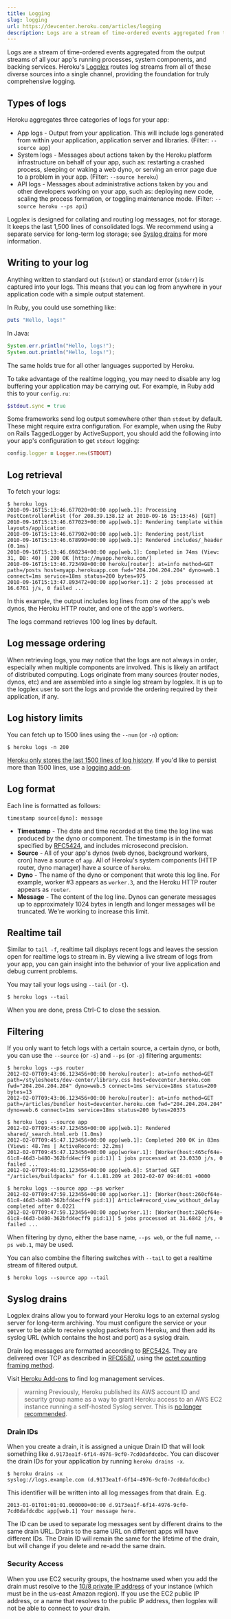 ```yaml
---
title: Logging
slug: logging
url: https://devcenter.heroku.com/articles/logging
description: Logs are a stream of time-ordered events aggregated from the output streams of all your app’s running processes. Retrieve, filter, or use syslog drains.
---
```


Logs are a stream of time-ordered events aggregated from the output streams of all your app's running processes, system components, and backing services.  Heroku's [Logplex](logplex) routes log streams from all of these diverse sources into a single channel, providing the foundation for truly comprehensive logging.

## Types of logs

Heroku aggregates three categories of logs for your app:

* App logs - Output from your application.  This will include logs generated from within your application, application server and libraries.  (Filter: `--source app`)
* System logs - Messages about actions taken by the Heroku platform infrastructure on behalf of your app, such as: restarting a crashed process, sleeping or waking a web dyno, or serving an error page due to a problem in your app.  (Filter: `--source heroku`)
* API logs - Messages about administrative actions taken by you and other developers working on your app, such as: deploying new code, scaling the process formation, or toggling maintenance mode.  (Filter: `--source heroku --ps api`)

Logplex is designed for collating and routing log messages, not for storage. It keeps the last 1,500 lines of consolidated logs. We recommend using a separate service for long-term log storage; see [Syslog drains](#syslog-drains) for more information.

## Writing to your log

Anything written to standard out (`stdout`) or standard error (`stderr`) is captured into your logs.  This means that you can log from anywhere in your application code with a simple output statement.  

In Ruby, you could use something like:

```ruby
puts "Hello, logs!"
```

In Java:

```java
System.err.println("Hello, logs!");
System.out.println("Hello, logs!");
```

The same holds true for all other languages supported by Heroku.

To take advantage of the realtime logging, you may need to disable any log buffering your application may be carrying out.  For example, in Ruby add this to your `config.ru`:

```ruby
$stdout.sync = true
```

Some frameworks send log output somewhere other than `stdout` by default. These might require extra configuration. For example, when using the Ruby on Rails TaggedLogger by ActiveSupport, you should add the following into your app's configuration to get `stdout` logging:

```ruby
config.logger = Logger.new(STDOUT)
```

## Log retrieval

To fetch your logs:

```term
$ heroku logs
2010-09-16T15:13:46.677020+00:00 app[web.1]: Processing PostController#list (for 208.39.138.12 at 2010-09-16 15:13:46) [GET]
2010-09-16T15:13:46.677023+00:00 app[web.1]: Rendering template within layouts/application
2010-09-16T15:13:46.677902+00:00 app[web.1]: Rendering post/list
2010-09-16T15:13:46.678990+00:00 app[web.1]: Rendered includes/_header (0.1ms)
2010-09-16T15:13:46.698234+00:00 app[web.1]: Completed in 74ms (View: 31, DB: 40) | 200 OK [http://myapp.heroku.com/]
2010-09-16T15:13:46.723498+00:00 heroku[router]: at=info method=GET path=/posts host=myapp.herokuapp.com fwd="204.204.204.204" dyno=web.1 connect=1ms service=18ms status=200 bytes=975
2010-09-16T15:13:47.893472+00:00 app[worker.1]: 2 jobs processed at 16.6761 j/s, 0 failed ...
```

In this example, the output includes log lines from one of the app's web dynos, the Heroku HTTP router, and one of the app's workers. 

The logs command retrieves 100 log lines by default.  

## Log message ordering

When retrieving logs, you may notice that the logs are not always in order, especially when multiple components are involved. This is likely an artifact of distributed computing.  Logs originate from many sources (router nodes, dynos, etc) and are assembled into a single log stream by logplex.  It is up to the logplex user to sort the logs and provide the ordering required by their application, if any.

## Log history limits

You can fetch up to 1500 lines using the `--num` (or `-n`) option:

```term
$ heroku logs -n 200
```

[Heroku only stores the last 1500 lines of log history](limits#log-history-limits).  If you'd like to persist more than 1500 lines, use a [logging add-on](https://addons.heroku.com/#logging).

## Log format

Each line is formatted as follows:

```
timestamp source[dyno]: message
```

* **Timestamp** - The date and time recorded at the time the log line was produced by the dyno or component. The timestamp is in the format specified by [RFC5424](https://tools.ietf.org/html/rfc5424#section-6.2.3), and includes microsecond precision.
* **Source** - All of your app's dynos (web dynos, background workers, cron) have a source of `app`.  All of Heroku's system components (HTTP router, dyno manager) have a source of `heroku`.
* **Dyno** - The name of the dyno or component that wrote this log line.  For example, worker #3 appears as `worker.3`, and the Heroku HTTP router appears as `router`.
* **Message** - The content of the log line. Dynos can generate messages up to approximately 1024 bytes in length and longer messages will be truncated. We're working to increase this limit.

## Realtime tail

Similar to `tail -f`, realtime tail displays recent logs and leaves the session open for realtime logs to stream in. By viewing a live stream of logs from your app, you can gain insight into the behavior of your live application and debug current problems. 

You may tail your logs using `--tail` (or `-t`).

```term
$ heroku logs --tail
```

When you are done, press Ctrl-C to close the session.

## Filtering

If you only want to fetch logs with a certain source, a certain dyno, or both, you can use the `--source` (or `-s`) and `--ps` (or `-p`) filtering arguments:

```term
$ heroku logs --ps router
2012-02-07T09:43:06.123456+00:00 heroku[router]: at=info method=GET path=/stylesheets/dev-center/library.css host=devcenter.heroku.com fwd="204.204.204.204" dyno=web.5 connect=1ms service=18ms status=200 bytes=13
2012-02-07T09:43:06.123456+00:00 heroku[router]: at=info method=GET path=/articles/bundler host=devcenter.heroku.com fwd="204.204.204.204" dyno=web.6 connect=1ms service=18ms status=200 bytes=20375

$ heroku logs --source app
2012-02-07T09:45:47.123456+00:00 app[web.1]: Rendered shared/_search.html.erb (1.0ms)
2012-02-07T09:45:47.123456+00:00 app[web.1]: Completed 200 OK in 83ms (Views: 48.7ms | ActiveRecord: 32.2ms)
2012-02-07T09:45:47.123456+00:00 app[worker.1]: [Worker(host:465cf64e-61c8-46d3-b480-362bfd4ecff9 pid:1)] 1 jobs processed at 23.0330 j/s, 0 failed ...
2012-02-07T09:46:01.123456+00:00 app[web.6]: Started GET "/articles/buildpacks" for 4.1.81.209 at 2012-02-07 09:46:01 +0000

$ heroku logs --source app --ps worker
2012-02-07T09:47:59.123456+00:00 app[worker.1]: [Worker(host:260cf64e-61c8-46d3-b480-362bfd4ecff9 pid:1)] Article#record_view_without_delay completed after 0.0221
2012-02-07T09:47:59.123456+00:00 app[worker.1]: [Worker(host:260cf64e-61c8-46d3-b480-362bfd4ecff9 pid:1)] 5 jobs processed at 31.6842 j/s, 0 failed ...
```

When filtering by dyno, either the base name, `--ps web`, or the full name, `--ps web.1`, may be used.

You can also combine the filtering switches with `--tail` to get a realtime stream of filtered output.

```term
$ heroku logs --source app --tail
```

## Syslog drains

Logplex drains allow you to forward your Heroku logs to an external syslog server for long-term archiving.  You must configure the service or your server to be able to receive syslog packets from Heroku, and then add its syslog URL (which contains the host and port) as a syslog drain.

Drain log messages are formatted according to [RFC5424](https://tools.ietf.org/html/rfc5424). They are delivered over TCP as described in [RFC6587](https://tools.ietf.org/html/rfc6587), using the [octet counting framing method](https://tools.ietf.org/html/rfc6587#section-3.4.1).

Visit [Heroku Add-ons](http://addons.heroku.com/) to find log management services.

> warning
> Previously, Heroku published its AWS account ID and security group name as a way to grant Heroku access to an AWS EC2 instance running a self-hosted Syslog server. This is [no longer recommended](https://devcenter.heroku.com/changelog-items/353).

### Drain IDs

When you create a drain, it is assigned a unique Drain ID that will look something like `d.9173ea1f-6f14-4976-9cf0-7cd0dafdcdbc`. You can discover the drain IDs for your application by running `heroku drains -x`.

```term
$ heroku drains -x
syslog://logs.example.com (d.9173ea1f-6f14-4976-9cf0-7cd0dafdcdbc)
```

This identifier will be written into all log messages from that drain. E.g.

```
2013-01-01T01:01:01.000000+00:00 d.9173ea1f-6f14-4976-9cf0-7cd0dafdcdbc app[web.1] Your message here.
```

The ID can be used to separate log messages sent by different drains to the same drain URL. Drains to the same URL on different apps will have different IDs. The Drain ID will remain the same for the lifetime of the drain, but will change if you delete and re-add the same drain.

### Security Access

When you use EC2 security groups, the hostname used when you add the drain must resolve to the [10/8 private IP address](http://en.wikipedia.org/wiki/CIDR_notation) of your instance (which must be in the us-east Amazon region). If you use the EC2 public IP address, or a name that resolves to the public IP address, then logplex will not be able to connect to your drain.
        

